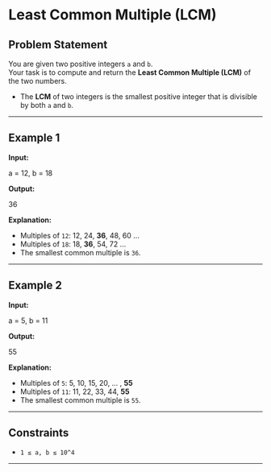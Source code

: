# Least Common Multiple (LCM)

## Problem Statement
You are given two positive integers `a` and `b`.  
Your task is to compute and return the **Least Common Multiple (LCM)** of the two numbers.

- The **LCM** of two integers is the smallest positive integer that is divisible by both `a` and `b`.

---

## Example 1
**Input:**  

a = 12, b = 18


**Output:**  

36


**Explanation:**  
- Multiples of `12`: 12, 24, **36**, 48, 60 ...  
- Multiples of `18`: 18, **36**, 54, 72 ...  
- The smallest common multiple is `36`.

---

## Example 2
**Input:**  

a = 5, b = 11


**Output:**  

55


**Explanation:**  
- Multiples of `5`: 5, 10, 15, 20, ... , **55**  
- Multiples of `11`: 11, 22, 33, 44, **55**  
- The smallest common multiple is `55`.

---

## Constraints
- `1 ≤ a, b ≤ 10^4`

---
